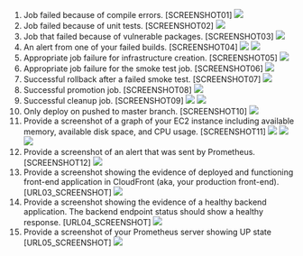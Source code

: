 

1. Job failed because of compile errors.
[SCREENSHOT01]
![](media/01_build_failed.png)
2. Job failed because of unit tests.
[SCREENSHOT02]
![](media/02_test_failed.png)
3. Job that failed because of vulnerable packages.
[SCREENSHOT03]
![](media/02_scan_failed.png)
4. An alert from one of your failed builds.
[SCREENSHOT04]
![](media/04_alert_build.png)
![](media/04_slack_alert.png)
5. Appropriate job failure for infrastructure creation.
[SCREENSHOT05]
![](media/05_infra_failure.png)
6. Appropriate job failure for the smoke test job.
[SCREENSHOT06]
![](media/06_smoke_test_failed.png)
7. Successful rollback after a failed smoke test.
[SCREENSHOT07]
![](media/07_rollback.png)
8. Successful promotion job.
[SCREENSHOT08]
![](media/08_promotion.png)
9. Successful cleanup job.
[SCREENSHOT09]
![](media/09_cleanup.png)
![](media/09_cleanup_done.png)
10. Only deploy on pushed to master branch.
[SCREENSHOT10]
![](media/.png)
11. Provide a screenshot of a graph of your EC2 instance including available memory, available disk space, and CPU usage.
[SCREENSHOT11]
![](media/11_memory.png)
![](media/11_disk.png)
![](media/11_cpu.png)
12. Provide a screenshot of an alert that was sent by Prometheus.
[SCREENSHOT12]
![](media/12_alert.png)
13. Provide a screenshot showing the evidence of deployed and functioning front-end application in CloudFront (aka, your production front-end).
[URL03_SCREENSHOT]
![](media/13_cloudfront.png)
14. Provide a screenshot showing the evidence of a healthy backend application. The backend endpoint status should show a healthy response.
[URL04_SCREENSHOT]
![](media/14_backend.png)
15. Provide a screenshot of your Prometheus server showing UP state
[URL05_SCREENSHOT]
![](media/15_prometheus.png)